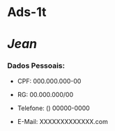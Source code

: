 # Ads-1t
<h1><strong><i>Jean</i></strong></h1>

<h3>Dados Pessoais:</h3>

- CPF: 000.000.000-00

- RG: 00.000.000/00

- Telefone: () 00000-0000

- E-Mail: XXXXXXXXXXXXX.com